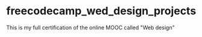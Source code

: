 # freecodecamp_wed_design_projects

This is my full certification of the online MOOC called "Web design"

